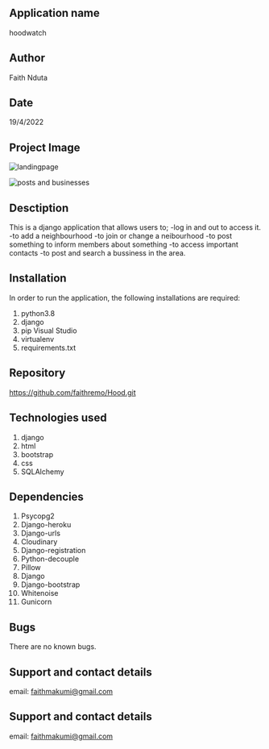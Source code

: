 ## Application name
hoodwatch

## Author
Faith Nduta

## Date
19/4/2022

## Project Image


![landingpage](https://user-images.githubusercontent.com/93547553/164224866-0fc6b95b-3d32-4bd7-8397-6470acd0ff0e.png)

![posts and businesses](https://user-images.githubusercontent.com/93547553/164224904-9b2a08c1-665f-4e58-a091-5ec2731e8bc5.png)


## Desctiption
This is a django application that allows users to;
-log in and out to access it.
-to add a neighbourhood
-to join or change a neibourhood
-to post something to inform members about something
-to access important contacts
-to post and search a bussiness in the area.


## Installation
In order to run the application, the following installations are required:
 1. python3.8 
 2. django
 3. pip Visual Studio 
 4. virtualenv 
 5. requirements.txt


 ## Repository
https://github.com/faithremo/Hood.git

## Technologies used
1. django
2. html
3. bootstrap
4. css
5. SQLAlchemy

## Dependencies
1. Psycopg2
2. Django-heroku
3. Django-urls
4. Cloudinary
5. Django-registration
6. Python-decouple
7. Pillow
8. Django
9. Django-bootstrap
11. Whitenoise
12. Gunicorn

## Bugs
There are no known bugs.

## Support and contact details
email: faithmakumi@gmail.com

## Support and contact details
email: faithmakumi@gmail.com
